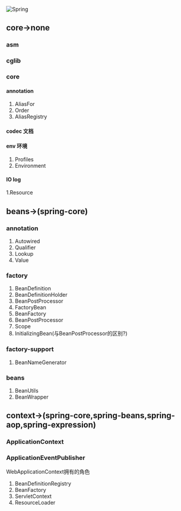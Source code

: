 

![Spring ](https://atts.w3cschool.cn/attachments/image/wk/wkspring/arch1.png)

## core->none
### asm
### cglib
### core
#### annotation
1. AliasFor
2. Order
3. AliasRegistry
#### codec 文档
#### env 环境
1. Profiles
2. Environment
#### IO log
1.Resource


## beans->(spring-core)
### annotation
1. Autowired
2. Qualifier
3. Lookup
4. Value
### factory
1. BeanDefinition
2. BeanDefinitionHolder
3. BeanPostProcessor
3. FactoryBean
4. BeanFactory
5. BeanPostProcessor
6. Scope
8. InitializingBean(与BeanPostProcessor的区别?)
### factory-support
1. BeanNameGenerator
### beans
1. BeanUtils
2. BeanWrapper



## context->(spring-core,spring-beans,spring-aop,spring-expression)
### ApplicationContext
### ApplicationEventPublisher


WebApplicationContext拥有的角色 
1. BeanDefinitionRegistry 
2. BeanFactory
3. ServletContext
4. ResourceLoader


